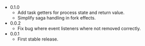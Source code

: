 * 0.1.0
    * Add task getters for process state and return value.
    * Simplify saga handling in fork effects.
* 0.0.2
    * Fix bug where event listeners where not removed correctly.
* 0.0.1
    * First stable release.